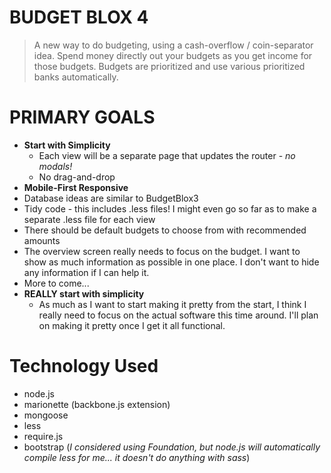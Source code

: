 BUDGET BLOX 4
==============

> A new way to do budgeting, using a cash-overflow / coin-separator idea. Spend money directly out your budgets as you get income for those budgets. Budgets are prioritized and use various prioritized banks automatically.

# PRIMARY GOALS
* **Start with Simplicity**
	* Each view will be a separate page that updates the router - _no modals!_
	* No drag-and-drop
* **Mobile-First Responsive**
* Database ideas are similar to BudgetBlox3
* Tidy code - this includes .less files! I might even go so far as to make a separate .less file for each view
* There should be default budgets to choose from with recommended amounts
* The overview screen really needs to focus on the budget. I want to show as much information as possible in one place. I don't want to hide any information if I can help it.
* More to come...
* **REALLY start with simplicity**
	* As much as I want to start making it pretty from the start, I think I really need to focus on the actual software this time around. I'll plan on making it pretty once I get it all functional.

# Technology Used
* node.js
* marionette (backbone.js extension)
* mongoose
* less
* require.js
* bootstrap (_I considered using Foundation, but node.js will automatically compile less for me... it doesn't do anything with sass_)